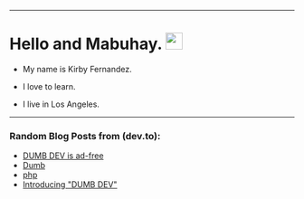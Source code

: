 
<img src="https://komarev.com/ghpvc/?username=kirbygit&style=flat-square&color=blue" alt=""/>

---
<h1>
  Hello and Mabuhay.
  <img src="https://media.giphy.com/media/hvRJCLFzcasrR4ia7z/giphy.gif" width="30px"/>
</h1>

- My name is Kirby Fernandez.

- I love to learn.

- I live in Los Angeles.

---

### Random Blog Posts from (dev.to):
<!-- BLOG-POST-LIST:START -->
- [DUMB DEV is ad-free](https://dev.to/ben/dumb-dev-is-ad-free-237j)
- [Dumb](https://dev.to/ben/dumb-2cib)
- [php](https://dev.to/ben/php-3clo)
- [Introducing &quot;DUMB DEV&quot;](https://dev.to/devteam/introducing-dumb-dev-5hjl)
<!-- BLOG-POST-LIST:END -->
